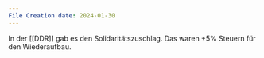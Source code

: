 ```yaml
---
File Creation date: 2024-01-30
---
```

In der [[DDR]] gab es den Solidaritätszuschlag. Das waren +5% Steuern für den Wiederaufbau.